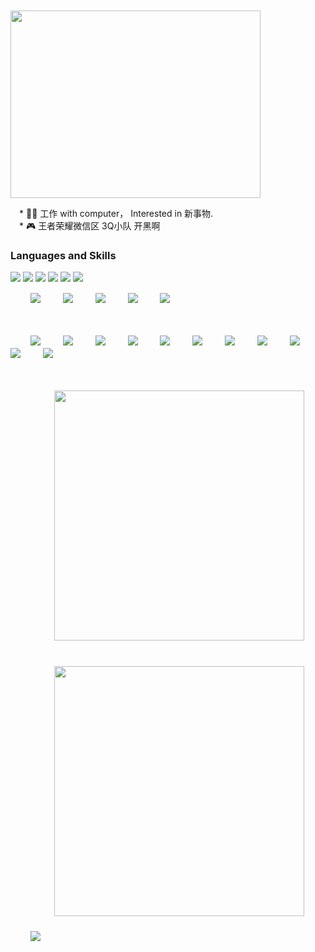 
 　 　 　 　 　 　 　<!-- gif动图 -->
 　 　  　 　 　 　　<img src="https://user-images.githubusercontent.com/57059809/119258140-04fff200-bbfb-11eb-85c3-1daaa2dff039.gif" width = "400" height = "300" alt="" align=center /> 
    
 　* 👨‍💻 工作 with computer， Interested in 新事物.   
 　* 🎮  王者荣耀微信区  3Q小队  开黑啊 


<!-- 语言技能 -->
### Languages and Skills
<p> 
<img src="https://img.shields.io/badge/-MCU-3776AB?style=flat-square&logo=MCU&logoColor=white"/>
<img src="https://img.shields.io/badge/-SolidWorks-E34F26?style=flat-square&logo=SolidWorks&logoColor=white"/>
<img src="https://img.shields.io/badge/-Altium-3776AB?style=flat-square&logo=Altium&logoColor=white"/>
<img src="https://img.shields.io/badge/-Uniapp-00599C?style=flat-square&logo=Uniapp%2B%2B&logoColor=white"/>
<img src="https://img.shields.io/badge/-Qt-00599C?style=flat-square&logo=Qt%2B%2B&logoColor=white"/>
<img src="https://img.shields.io/badge/-C4D-F7DF1E?style=flat-square&logo=C4D&logoColor=black"/> 　
<br>
    
    
 　 　<img src="https://img.shields.io/badge/-Python-3776AB?style=flat-square&logo=Python&logoColor=white"/>
 　 　<img src="https://img.shields.io/badge/-C/C++-00599C?style=flat-square&logo=c%2B%2B&logoColor=white"/>
 　 　<img src="https://img.shields.io/badge/-JavaScript-F7DF1E?style=flat-square&logo=JavaScript&logoColor=black"/>
 　 　<img src="https://img.shields.io/badge/-HTML-E34F26?style=flat-square&logo=HTML5&logoColor=white"/>
 　 　<img src="https://img.shields.io/badge/-CSS-1572B6?style=flat-square&logo=CSS3&logoColor=white"/>
    
 　 　<br>



    
 

 　 　<img src="https://img.shields.io/badge/-PyTorch-EE4C2C?style=flat-square&logo=PyTorch&logoColor=white"/>
 　 　<img src="https://img.shields.io/badge/-pandas-150458?style=flat-square&logo=pandas&logoColor=white"/>
 　 　<img src="https://img.shields.io/badge/-FastAPI-092E20?style=flat-square&logo=FastAPI&logoColor=white"/>
 　 　<img src="https://img.shields.io/badge/-Flask-092E20?style=flat-square&logo=Flask&logoColor=white"/>
 　 　<img src="https://img.shields.io/badge/-Vue.js-42B883?style=flat-square&logo=Vue-dot-js&logoColor=white"/>
 　 　<img src="https://img.shields.io/badge/-Qt-1572B6?style=flat-square&logo=Qt&logoColor=white"/>
 　 　<img src="https://img.shields.io/badge/-MySQL-F29111?style=flat-square&logo=MySQL&logoColor=white"/>
 　 　<img src="https://img.shields.io/badge/-Visual%20Studio%20Code-23A9F2?style=flat-square&logo=Visual%20Studio%20Code&logoColor=white"/>
 　 　<img src="https://img.shields.io/badge/-Vim-1572B6?style=flat-square&logo=Vim&logoColor=white"/>
 　 　<img src="https://img.shields.io/badge/-Github-181717?style=flat-square&logo=GitHub&logoColor=white"/>
 　 　<img src="https://img.shields.io/badge/-Git-F44D27?style=flat-square&logo=Git&logoColor=white"/>

 　 　</p>


 　 　<b>
  　 　   <image src="https://github-readme-stats.vercel.app/api?username=huyunlei&show_icons=true&theme=tokyonight" width=400>
   　 　  </image>   
 　 　</b>
 　 　<br></br>
 　 　<b>
    　 　 <image src="https://github-readme-stats.vercel.app/api/top-langs/?username=huyunlei&layout=compact&theme=tokyonight&hide=html" width=400>
    　 　 </image>  
 　 　</b>  
 　 　<image src="https://github-profile-trophy.vercel.app/?username=huyunlei&theme=dracula"/>
 　 　<br></br>
